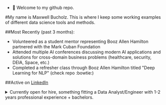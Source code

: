 - 👋 Welcome to my github repo.

#My name is Maxwell Bucholz. This is where I keep some working examples of different data science tools and methods.
 
##Most Recently (past 3 months):
- Volunteered as a student mentor representing Booz Allen Hamilton partnered with the Mark Cuban Foundation
- Attended multiple AI conferences discussing modern AI applications and solutions for cross-domain business problems (healthcare, security, DEIA, Space, etc.)
- Completed a refresher class through Booz Allen Hamilton titled "Deep Learning for NLP" (check repo :bowtie:)

##Active on [LinkedIn](https://www.linkedin.com/in/maxwell-bucholz-18b67318a/)
<details>
    <summary>Currently open for hire, something fitting a Data Analyst/Engineer with 1-2 years professional experience + bachelors.</summary>

         As a Data Engineer at Booz Allen Hamilton (Sep 2022 - Present):
    Python, SQL, Databricks, Jupyter, Google Colab, Tableau
    APIs, Requests/Yapki, Pandas, Numpy, pickle, regex
    Monte Carlo and other statistical methods, vectorization of existing code
    Database stand-up, augmentation to existing data portfolio, automation for data ingest/output

         As an Intern at StreetShares (May - August 2019):
    Python, R, Tableau, Tableau Prep, Microsoft Suite
    Data Aggregation from seperate on-site servers through tableau prep to Tableau
    Presented final products to sales team and CFO
</details>

<!---
maxwellabgit/maxwellabgit is a ✨ special ✨ repository because its `README.md` (this file) appears on your GitHub profile.
You can click the Preview link to take a look at your changes.
--->
